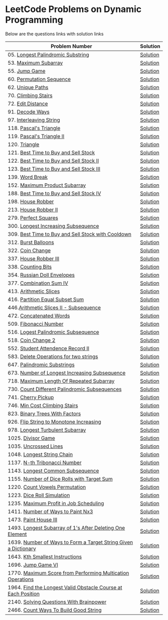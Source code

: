 # LeetCode Problems on Dynamic Programming
Below are the questions links with solution links


|Problem Number|Solution|
|--------------|--------|
|05. [Longest Palindromic Substring](https://leetcode.com/problems/longest-palindromic-substring/)|[Solution](https://github.com/HarshOza36/LeetCode_Problems/blob/main/Dynamic%20Programming/P05%20-%20longestPalindromicSubstring.py)|
|53. [Maximum Subarray](https://leetcode.com/problems/maximum-subarray/)|[Solution](https://github.com/HarshOza36/LeetCode_Problems/blob/main/Dynamic%20Programming/P53%20-%20maximumSubarray.py)|
|55. [Jump Game](https://leetcode.com/problems/jump-game/)|[Solution](https://github.com/HarshOza36/LeetCode_Problems/blob/main/Dynamic%20Programming/P55%20-%20jumpGame.py)|
|60. [Permutation Sequence](https://leetcode.com/problems/permutation-sequence/description/)|[Solution]()|
|62. [Unique Paths](https://leetcode.com/problems/unique-paths/)|[Solution](https://github.com/HarshOza36/LeetCode_Problems/blob/main/Dynamic%20Programming/P62%20-%20uniquePaths.py)|
|70. [Climbing Stairs](https://leetcode.com/problems/climbing-stairs)|[Solution](https://github.com/HarshOza36/LeetCode_Problems/blob/main/Dynamic%20Programming/P70%20-%20climbingStairs.py)|
|72. [Edit Distance](https://leetcode.com/problems/edit-distance/)|[Solution](https://github.com/HarshOza36/LeetCode_Problems/blob/main/Dynamic%20Programming/P72%20-%20editDistance.py)|
|91. [Decode Ways](https://leetcode.com/problems/decode-ways/)|[Solution](https://github.com/HarshOza36/LeetCode_Problems/blob/main/Dynamic%20Programming/P91%20-%20decodeWays.py)|
|97. [Interleaving String](https://leetcode.com/problems/interleaving-string/)|[Solution](https://github.com/HarshOza36/LeetCode_Problems/blob/main/Dynamic%20Programming/P97%20-%20interleavingString.py)|
|118. [Pascal's Triangle](https://leetcode.com/problems/pascals-triangle)|[Solution](https://github.com/HarshOza36/LeetCode_Problems/blob/main/Dynamic%20Programming/P118%20-%20pascal'sTriangle.py)|
|119. [Pascal's Triangle II](https://leetcode.com/problems/pascals-triangle-ii)|[Solution](https://github.com/HarshOza36/LeetCode_Problems/blob/main/Dynamic%20Programming/P119%20-%20pascal'sTriangleII.py)|
|120. [Triangle](https://leetcode.com/problems/triangle/)|[Solution](https://github.com/HarshOza36/LeetCode_Problems/blob/main/Dynamic%20Programming/P120%20-%20triangle.py)|
|121. [Best Time to Buy and Sell Stock](https://leetcode.com/problems/best-time-to-buy-and-sell-stock/)|[Solution](https://github.com/HarshOza36/LeetCode_Problems/blob/main/Dynamic%20Programming/P121%20-%20bestTimeToBuyAndSellStock.py)|
|122. [Best Time to Buy and Sell Stock II](https://leetcode.com/problems/best-time-to-buy-and-sell-stock-ii/)|[Solution](https://github.com/HarshOza36/LeetCode_Problems/blob/main/Dynamic%20Programming/P122%20-%20bestTimeToBuyAndSellStock_II.py)|
|123. [Best Time to Buy and Sell Stock III](https://leetcode.com/problems/best-time-to-buy-and-sell-stock-iii/)|[Solution](https://github.com/HarshOza36/LeetCode_Problems/blob/main/Dynamic%20Programming/P123%20-%20bestTimeToBuyAndSellStock_III.py)|
|139. [Word Break](https://leetcode.com/problems/word-break/)|[Solution](https://github.com/HarshOza36/LeetCode_Problems/blob/main/Dynamic%20Programming/P139%20-%20wordBreak.py)|
|152. [Maximum Product Subarray](https://leetcode.com/problems/maximum-product-subarray/)|[Solution](https://github.com/HarshOza36/LeetCode_Problems/blob/main/Dynamic%20Programming/P152%20-%20maximumProductSubarray.py)|
|188. [Best Time to Buy and Sell Stock IV](https://leetcode.com/problems/best-time-to-buy-and-sell-stock-iv/)|[Solution](https://github.com/HarshOza36/LeetCode_Problems/blob/main/Dynamic%20Programming/P188%20-%20bestTimeToBuyAndSellStock_IV.py)|
|198. [House Robber](https://leetcode.com/problems/house-robber/)|[Solution](https://github.com/HarshOza36/LeetCode_Problems/blob/main/Dynamic%20Programming/P198%20-%20houseRobber.py)|
|213. [House Robber II](https://leetcode.com/problems/house-robber-ii/)|[Solution](https://github.com/HarshOza36/LeetCode_Problems/blob/main/Dynamic%20Programming/P213%20-%20houseRobber_II.py)|
|279. [Perfect Squares](https://leetcode.com/problems/perfect-squares/)|[Solution](https://github.com/HarshOza36/LeetCode_Problems/blob/main/Dynamic%20Programming/P279%20-%20perfectSquares.py)|
|300. [Longest Increasing Subsequence](https://leetcode.com/problems/longest-increasing-subsequence/)|[Solution](https://github.com/HarshOza36/LeetCode_Problems/blob/main/Dynamic%20Programming/P300%20-%20longestIncreasingSubsequence.py)|
|309. [Best Time to Buy and Sell Stock with Cooldown](https://leetcode.com/problems/best-time-to-buy-and-sell-stock-with-cooldown/)|[Solution](https://github.com/HarshOza36/LeetCode_Problems/blob/main/Dynamic%20Programming/P309%20-%20bestTimetoBuyAndSellStockwithCooldown.py)|
|312. [Burst Balloons](https://leetcode.com/problems/burst-balloons/description/)|[Solution]()|
|322. [Coin Change](https://leetcode.com/problems/coin-change)|[Solution](https://github.com/HarshOza36/LeetCode_Problems/blob/main/Dynamic%20Programming/P322%20-%20coinChange.py)|
|337. [House Robber III](https://leetcode.com/problems/house-robber-iii/)|[Solution](https://github.com/HarshOza36/LeetCode_Problems/blob/main/Dynamic%20Programming/P337%20-%20houseRobber_III.py)|
|338. [Counting Bits](https://leetcode.com/problems/counting-bits)|[Solution](https://github.com/HarshOza36/LeetCode_Problems/blob/main/Dynamic%20Programming/P338%20-%20Counting%20Bits.py)|
|354. [Russian Doll Envelopes](https://leetcode.com/problems/russian-doll-envelopes)|[Solution](https://github.com/HarshOza36/LeetCode_Problems/blob/main/Dynamic%20Programming/P354%20-%20russionDollEnvelopes.py)|
|377. [Combination Sum IV](https://leetcode.com/problems/combination-sum-iv/description/?envType=daily-question&envId=2023-09-09)|[Solution]()|
|413. [Arithmetic Slices](https://leetcode.com/problems/arithmetic-slices/description/)|[Solution](https://github.com/HarshOza36/LeetCode_Problems/blob/main/Dynamic%20Programming/P413%20-%20arithmeticSlices.py)|
|416. [Partition Equal Subset Sum](https://leetcode.com/problems/partition-equal-subset-sum/)|[Solution](https://github.com/HarshOza36/LeetCode_Problems/blob/main/Dynamic%20Programming/P416%20-%20partitionEqualSubsetSum.py)|
|446.[Arithmetic Slices II - Subsequence](https://leetcode.com/problems/arithmetic-slices-ii-subsequence/description/)|[Solution](https://github.com/HarshOza36/LeetCode_Problems/blob/main/Dynamic%20Programming/P446%20-%20arithmeticSequence_II_Subsequence.py)|
|472. [Concatenated Words](https://leetcode.com/problems/concatenated-words/description/)|[Solution]()|
|509. [Fibonacci Number](https://leetcode.com/problems/fibonacci-number)|[Solution](https://github.com/HarshOza36/LeetCode_Problems/blob/main/Dynamic%20Programming/P509%20-%20fibonacciNumber.py)|
|516. [Logest Palindromic Subsequence](https://leetcode.com/problems/longest-palindromic-subsequence/description/)|[Solution](https://github.com/HarshOza36/LeetCode_Problems/blob/main/Dynamic%20Programming/P516%20-%20longestPalindromicSubsequence.py)|
|518. [Coin Change 2](https://leetcode.com/problems/coin-change-2/)|[Solution](https://github.com/HarshOza36/LeetCode_Problems/blob/main/Dynamic%20Programming/P518%20-%20coinChange2.py)|
|552. [Student Attendence Record II](https://leetcode.com/problems/student-attendance-record-ii/description/)|[Solution](https://github.com/HarshOza36/LeetCode_Problems/blob/main/Dynamic%20Programming/P552%20-%20studentAttendenceRecord_II.py)|
|583. [Delete Operations for two strings](https://leetcode.com/problems/delete-operation-for-two-strings)|[Solution](https://github.com/HarshOza36/LeetCode_Problems/blob/main/Dynamic%20Programming/P583%20-%20deleteOperationForTwoStrings.py)|
|647. [Palindromic Substrings](https://leetcode.com/problems/palindromic-substrings)|[Solution](https://github.com/HarshOza36/LeetCode_Problems/blob/main/Dynamic%20Programming/P647%20-%20palindromicSubstrings.py)|
|673. [Number of Longest Increasing Subsequence](https://leetcode.com/problems/number-of-longest-increasing-subsequence/)|[Solution]()|
|718. [Maximum Length Of Repeated Subarray](https://leetcode.com/problems/maximum-length-of-repeated-subarray/)|[Solution](https://github.com/HarshOza36/LeetCode_Problems/blob/main/Dynamic%20Programming/P718%20-%20maximumLengthOfRepeatedSubarray.py)|
|730. [Count Different Palindromic Subsequences](https://leetcode.com/problems/count-different-palindromic-subsequences/description/)|[Solution](https://github.com/HarshOza36/LeetCode_Problems/blob/main/Dynamic%20Programming/P730%20-%20countDifferentPalindromicSubsequences.py)|
|741. [Cherry Pickup](https://leetcode.com/problems/cherry-pickup/)|[Solution](https://github.com/HarshOza36/LeetCode_Problems/blob/main/Dynamic%20Programming/P741%20-%20cherryPickup.py)|
|746. [Min Cost Climbing Stairs](https://leetcode.com/problems/min-cost-climbing-stairs/)|[Solution](https://github.com/HarshOza36/LeetCode_Problems/blob/main/Dynamic%20Programming/P746%20-%20minCostClimbingStairs.py)|
|823. [Binary Trees With Factors](https://leetcode.com/problems/binary-trees-with-factors/)|[Solution](https://github.com/HarshOza36/LeetCode_Problems/blob/main/Dynamic%20Programming/P823%20-%20binaryTreesWithFactors.py)|
|926. [Flip String to Monotone Increasing](https://leetcode.com/problems/flip-string-to-monotone-increasing/)|[Solution](https://github.com/HarshOza36/LeetCode_Problems/blob/main/Dynamic%20Programming/P926%20-%20flipStringToMonotoneIncreasing.py)|
|978. [Longest Turbulent Subarray](https://leetcode.com/problems/longest-turbulent-subarray/)|[Solution](https://github.com/HarshOza36/LeetCode_Problems/blob/main/Dynamic%20Programming/P978%20-%20longestTurbulentSubarray.py)|
|1025. [Divisor Game](https://leetcode.com/problems/divisor-game)|[Solution](https://github.com/HarshOza36/LeetCode_Problems/blob/main/Dynamic%20Programming/P1025%20-%20divisorGame.py)|
|1035. [Uncrossed Lines](https://leetcode.com/problems/uncrossed-lines/description/)|[Solution]()|
|1048. [Longest String Chain](https://leetcode.com/problems/longest-string-chain)|[Solution](https://github.com/HarshOza36/LeetCode_Problems/blob/main/Dynamic%20Programming/P1048%20-%20LongestStringChain.py)|
|1137. [N-th Tribonacci Number](https://leetcode.com/problems/n-th-tribonacci-number/)|[Solution](https://github.com/HarshOza36/LeetCode_Problems/blob/main/Dynamic%20Programming/P1137%20-%20nthTribonacciNumber.py)|
|1143. [Longest Common Subsequence](https://leetcode.com/problems/longest-common-subsequence)|[Solution](https://github.com/HarshOza36/LeetCode_Problems/blob/main/Dynamic%20Programming/P1143%20-%20longestCommonSubsequence.py)|
|1155. [Number of Dice Rolls with Target Sum](https://leetcode.com/problems/number-of-dice-rolls-with-target-sum/)|[Solution](https://github.com/HarshOza36/LeetCode_Problems/blob/main/Dynamic%20Programming/P1155%20-%20numberOFDiceRollsWithTargetSum.py)|
|1220. [Count Vowels Permutation](https://leetcode.com/problems/count-vowels-permutation)|[Solution](https://github.com/HarshOza36/LeetCode_Problems/blob/main/Dynamic%20Programming/P1220%20-%20countVowelsPermutation.py)|
|1223. [Dice Roll Simulation](https://leetcode.com/problems/dice-roll-simulation/)|[Solution](https://github.com/HarshOza36/LeetCode_Problems/blob/main/Dynamic%20Programming/P1223%20-%20diceRollSimulation.py)|
|1235. [Maximum Profit in Job Scheduling](https://leetcode.com/problems/maximum-profit-in-job-scheduling/)|[Solution]()|
|1411. [Number of Ways to Paint Nx3](https://leetcode.com/problems/number-of-ways-to-paint-n-3-grid/)|[Solution](https://github.com/HarshOza36/LeetCode_Problems/blob/main/Dynamic%20Programming/P1411%20-%20numberOfWaysToPaintNx3.py)|
|1473. [Paint House III](https://leetcode.com/problems/paint-house-iii/)|[Solution](https://github.com/HarshOza36/LeetCode_Problems/blob/main/Dynamic%20Programming/P1473%20-%20paintHouse_III.py)|
|1493. [Longest Subarray of 1's After Deleting One Element](https://leetcode.com/problems/longest-subarray-of-1s-after-deleting-one-element/)|[Solution](https://github.com/HarshOza36/LeetCode_Problems/blob/main/Dynamic%20Programming/P1493%20-%20longestSubarrayOf1sAfterDeletingOneElement.py)|
|1639. [Number of Ways to Form a Target String Given a Dictionary](https://leetcode.com/problems/number-of-ways-to-form-a-target-string-given-a-dictionary/description/)|[Solution]()|
|1643. [Kth Smallest Instructions](https://leetcode.com/problems/kth-smallest-instructions/description/)|[Solution]()|
|1696. [Jump Game VI](https://leetcode.com/problems/jump-game-vi/)|[Solution](https://github.com/HarshOza36/LeetCode_Problems/blob/main/Dynamic%20Programming/P1696%20-%20jumpGame_VI.py)|
|1770. [Maximum Score from Performing Multication Operations](https://leetcode.com/problems/maximum-score-from-performing-multiplication-operations/)|[Solution](https://github.com/HarshOza36/LeetCode_Problems/blob/main/Dynamic%20Programming/P1770%20-%20maximumScoreFromPerformingMultiplicationOperations.py)|
|1964. [Find the Longest Valid Obstacle Course at Each Position](https://leetcode.com/problems/find-the-longest-valid-obstacle-course-at-each-position/description/)|[Solution]()|
|2140. [Solving Questions With Brainpower](https://leetcode.com/problems/solving-questions-with-brainpower/description/)|[Solution]()|
|2466. [Count Ways To Build Good String](https://leetcode.com/problems/count-ways-to-build-good-strings/description/)|[Solution]()|

